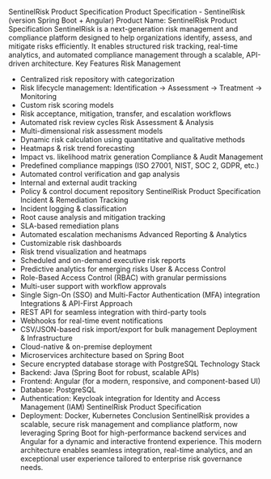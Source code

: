 SentinelRisk Product Specification
Product Specification - SentinelRisk (version Spring Boot + Angular)
Product Name: SentinelRisk
Product Specification
SentinelRisk is a next-generation risk management and compliance platform designed to help organizations identify,
assess, and mitigate risks efficiently. It enables structured risk tracking, real-time analytics, and automated compliance
management through a scalable, API-driven architecture.
Key Features
Risk Management
- Centralized risk repository with categorization
- Risk lifecycle management: Identification -> Assessment -> Treatment -> Monitoring
- Custom risk scoring models
- Risk acceptance, mitigation, transfer, and escalation workflows
- Automated risk review cycles
Risk Assessment & Analysis
- Multi-dimensional risk assessment models
- Dynamic risk calculation using quantitative and qualitative methods
- Heatmaps & risk trend forecasting
- Impact vs. likelihood matrix generation
Compliance & Audit Management
- Predefined compliance mappings (ISO 27001, NIST, SOC 2, GDPR, etc.)
- Automated control verification and gap analysis
- Internal and external audit tracking
- Policy & control document repository
SentinelRisk Product Specification
Incident & Remediation Tracking
- Incident logging & classification
- Root cause analysis and mitigation tracking
- SLA-based remediation plans
- Automated escalation mechanisms
Advanced Reporting & Analytics
- Customizable risk dashboards
- Risk trend visualization and heatmaps
- Scheduled and on-demand executive risk reports
- Predictive analytics for emerging risks
User & Access Control
- Role-Based Access Control (RBAC) with granular permissions
- Multi-user support with workflow approvals
- Single Sign-On (SSO) and Multi-Factor Authentication (MFA) integration
Integrations & API-First Approach
- REST API for seamless integration with third-party tools
- Webhooks for real-time event notifications
- CSV/JSON-based risk import/export for bulk management
Deployment & Infrastructure
- Cloud-native & on-premise deployment
- Microservices architecture based on Spring Boot
- Secure encrypted database storage with PostgreSQL
Technology Stack
- Backend: Java (Spring Boot for robust, scalable APIs)
- Frontend: Angular (for a modern, responsive, and component-based UI)
- Database: PostgreSQL
- Authentication: Keycloak integration for Identity and Access Management (IAM)
SentinelRisk Product Specification
- Deployment: Docker, Kubernetes
Conclusion
SentinelRisk provides a scalable, secure risk management and compliance platform, now leveraging Spring Boot for
high-performance backend services and Angular for a dynamic and interactive frontend experience. This modern
architecture enables seamless integration, real-time analytics, and an exceptional user experience tailored to enterprise
risk governance needs.